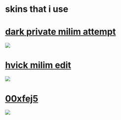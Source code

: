 

# skins that i use

# [dark private milim attempt](https://milinho.s-ul.eu/w3WskY5o)
![](https://osu.ppy.sh/ss/15889425/bb17)

# [hvick milim edit](https://cdn.discordapp.com/attachments/768595592422752256/783271257839894558/hvick_milim_edit.osk)
![](https://osu.ppy.sh/ss/15889461/5517)

# [00xfej5](https://milinho.s-ul.eu/oVKx9bii)
![](https://osu.ppy.sh/ss/15889533/af56)
